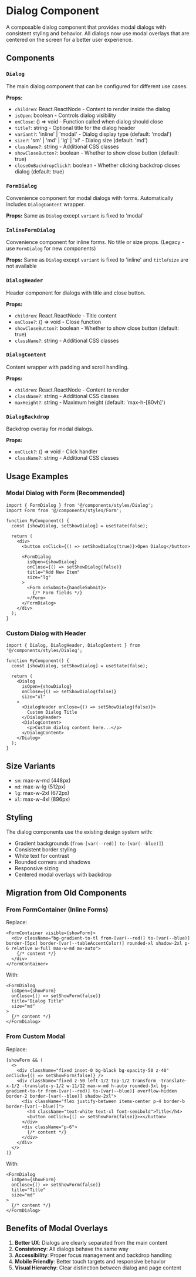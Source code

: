 # Dialog Component

A composable dialog component that provides modal dialogs with consistent styling and behavior. All dialogs now use modal overlays that are centered on the screen for a better user experience.

## Components

### `Dialog`
The main dialog component that can be configured for different use cases.

**Props:**
- `children`: React.ReactNode - Content to render inside the dialog
- `isOpen`: boolean - Controls dialog visibility
- `onClose`: () => void - Function called when dialog should close
- `title?`: string - Optional title for the dialog header
- `variant?`: 'inline' | 'modal' - Dialog display type (default: 'modal')
- `size?`: 'sm' | 'md' | 'lg' | 'xl' - Dialog size (default: 'md')
- `className?`: string - Additional CSS classes
- `showCloseButton?`: boolean - Whether to show close button (default: true)
- `closeOnBackdropClick?`: boolean - Whether clicking backdrop closes dialog (default: true)

### `FormDialog`
Convenience component for modal dialogs with forms. Automatically includes `DialogContent` wrapper.

**Props:** Same as `Dialog` except `variant` is fixed to 'modal'

### `InlineFormDialog`
Convenience component for inline forms. No title or size props. (Legacy - use `FormDialog` for new components)

**Props:** Same as `Dialog` except `variant` is fixed to 'inline' and `title`/`size` are not available

### `DialogHeader`
Header component for dialogs with title and close button.

**Props:**
- `children`: React.ReactNode - Title content
- `onClose?`: () => void - Close function
- `showCloseButton?`: boolean - Whether to show close button (default: true)
- `className?`: string - Additional CSS classes

### `DialogContent`
Content wrapper with padding and scroll handling.

**Props:**
- `children`: React.ReactNode - Content to render
- `className?`: string - Additional CSS classes
- `maxHeight?`: string - Maximum height (default: 'max-h-[80vh]')

### `DialogBackdrop`
Backdrop overlay for modal dialogs.

**Props:**
- `onClick?`: () => void - Click handler
- `className?`: string - Additional CSS classes

## Usage Examples

### Modal Dialog with Form (Recommended)
```tsx
import { FormDialog } from '@/components/styles/Dialog';
import Form from '@/components/styles/Form';

function MyComponent() {
  const [showDialog, setShowDialog] = useState(false);

  return (
    <div>
      <button onClick={() => setShowDialog(true)}>Open Dialog</button>
      
      <FormDialog
        isOpen={showDialog}
        onClose={() => setShowDialog(false)}
        title="Add New Item"
        size="lg"
      >
        <Form onSubmit={handleSubmit}>
          {/* Form fields */}
        </Form>
      </FormDialog>
    </div>
  );
}
```

### Custom Dialog with Header
```tsx
import { Dialog, DialogHeader, DialogContent } from '@/components/styles/Dialog';

function MyComponent() {
  const [showDialog, setShowDialog] = useState(false);

  return (
    <Dialog
      isOpen={showDialog}
      onClose={() => setShowDialog(false)}
      size="xl"
    >
      <DialogHeader onClose={() => setShowDialog(false)}>
        Custom Dialog Title
      </DialogHeader>
      <DialogContent>
        <p>Custom dialog content here...</p>
      </DialogContent>
    </Dialog>
  );
}
```

## Size Variants

- `sm`: max-w-md (448px)
- `md`: max-w-lg (512px) 
- `lg`: max-w-2xl (672px)
- `xl`: max-w-4xl (896px)

## Styling

The dialog components use the existing design system with:
- Gradient backgrounds (`from-[var(--red)] to-[var(--blue)]`)
- Consistent border styling
- White text for contrast
- Rounded corners and shadows
- Responsive sizing
- Centered modal overlays with backdrop

## Migration from Old Components

### From FormContainer (Inline Forms)
Replace:
```tsx
<FormContainer visible={showForm}>
  <div className="bg-gradient-to-tl from-[var(--red)] to-[var(--blue)] border-[5px] border-[var(--tableAccentColor)] rounded-xl shadow-2xl p-6 relative w-full max-w-md mx-auto">
    {/* content */}
  </div>
</FormContainer>
```

With:
```tsx
<FormDialog
  isOpen={showForm}
  onClose={() => setShowForm(false)}
  title="Dialog Title"
  size="md"
>
  {/* content */}
</FormDialog>
```

### From Custom Modal
Replace:
```tsx
{showForm && (
  <>
    <div className="fixed inset-0 bg-black bg-opacity-50 z-40" onClick={() => setShowForm(false)} />
    <div className="fixed z-50 left-1/2 top-1/2 transform -translate-x-1/2 -translate-y-1/2 w-11/12 max-w-md h-auto rounded-3xl bg-gradient-to-tr from-[var(--red)] to-[var(--blue)] overflow-hidden border-2 border-[var(--blue)] shadow-2xl">
      <div className="flex justify-between items-center p-4 border-b border-[var(--blue)]">
        <h4 className="text-white text-xl font-semibold">Title</h4>
        <button onClick={() => setShowForm(false)}>×</button>
      </div>
      <div className="p-6">
        {/* content */}
      </div>
    </div>
  </>
)}
```

With:
```tsx
<FormDialog
  isOpen={showForm}
  onClose={() => setShowForm(false)}
  title="Title"
  size="md"
>
  {/* content */}
</FormDialog>
```

## Benefits of Modal Overlays

1. **Better UX**: Dialogs are clearly separated from the main content
2. **Consistency**: All dialogs behave the same way
3. **Accessibility**: Proper focus management and backdrop handling
4. **Mobile Friendly**: Better touch targets and responsive behavior
5. **Visual Hierarchy**: Clear distinction between dialog and page content 
